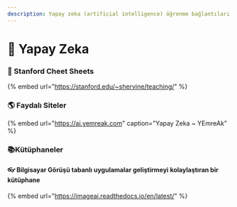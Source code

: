 ```yaml
---
description: Yapay zeka (artificial intelligence) öğrenme bağlantıları
---
```


# 🧠 Yapay Zeka

### 🏫 Stanford Cheet Sheets

{% embed url="https://stanford.edu/~shervine/teaching/" %}



### 🌎 Faydalı Siteler

{% embed url="https://ai.yemreak.com" caption="Yapay Zeka ~ YEmreAk" %}

### 📚Kütüphaneler

#### 👓 Bilgisayar Görüşü tabanlı uygulamalar geliştirmeyi kolaylaştıran bir kütüphane

{% embed url="https://imageai.readthedocs.io/en/latest/" %}



